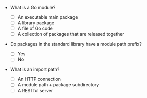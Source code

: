 - What is a Go module?

    - [ ] An executable main package
    - [ ] A library package
    - [ ] A file of Go code
    - [ ] A collection of packages that are released together

- Do packages in the standard library have a module path prefix?

    - [ ] Yes
    - [ ] No

- What is an import path?

    - [ ] An HTTP connection
    - [ ] A module path + package subdirectory
    - [ ] A RESTful server